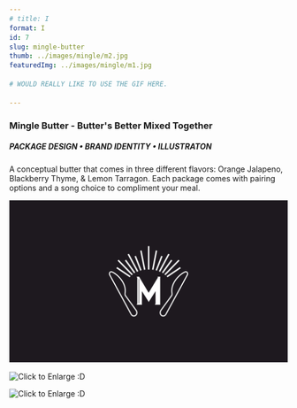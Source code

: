 ```yaml
---
# title: I   
format: I
id: 7
slug: mingle-butter
thumb: ../images/mingle/m2.jpg
featuredImg: ../images/mingle/m1.jpg

# WOULD REALLY LIKE TO USE THE GIF HERE.

---
```


### Mingle Butter - Butter's Better Mixed Together
##### PACKAGE DESIGN • BRAND IDENTITY • ILLUSTRATON

A conceptual butter that comes in three different flavors: Orange Jalapeno, Blackberry Thyme, & Lemon Tarragon. Each package comes with pairing options and a song choice to compliment your meal.

<!-- ![m1.jpg](../images/mingle/m1.jpg) -->

![Click to Enlarge :D](../images/mingle/m2.jpg)

<!-- ![m3.gif](../images/macho/m3.gif) -->

![Click to Enlarge :D](../images/mingle/m4.jpg)

![Click to Enlarge :D](../images/mingle/m5.jpg)
